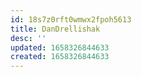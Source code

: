 ```yaml
---
id: 18s7z0rft0wmwx2fpoh5613
title: DanDrellishak
desc: ''
updated: 1658326844633
created: 1658326844633
---
```

